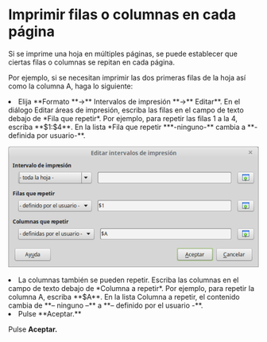 
# Imprimir filas o columnas en cada página

Si se imprime una hoja en múltiples páginas, se puede establecer que ciertas filas o columnas se repitan en cada página.

Por ejemplo, si se necesitan imprimir las dos primeras filas de la hoja así como la columna A, haga lo siguiente:

<li value="1">
Elija **Formato **→** Intervalos de impresión **→** Editar**. En el diálogo Editar áreas de impresión, escriba las filas en el campo de texto debajo de *Fila que repetir*. Por ejemplo, para repetir las filas 1 a la 4, escriba **$1:$4**. En la lista *Fila que repetir ***-ninguno-** cambia a **-definida por usuario-**.
</li>

![](https://raw.githubusercontent.com/catedu/libreOffice-la-suite-ofimatica-libre/master/img/Editar_intervalos_de_impresion_319.png)
<li>
La columnas también se pueden repetir. Escriba las columnas en el campo de texto debajo de *Columna a repetir*. Por ejemplo, para repetir la columna A, escriba **$A**. En la lista Columna a repetir, el contenido cambia de **– ninguno –** a **– definido por el usuario -**.
</li>
<li>
Pulse **Aceptar.**
</li>

Pulse **Aceptar.**


